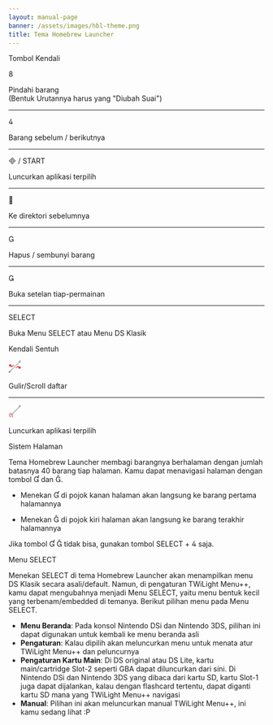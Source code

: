 ```yaml
---
layout: manual-page
banner: /assets/images/hbl-theme.png
title: Tema Homebrew Launcher
---
```


<div class="section-title">Tombol Kendali</div>
<div class="section-body">
    <div class="button-action-group">
        <p class="button-action button">&#xE079;</p>
        <p class="button-action-text">Pindahi barang<br>(Bentuk Urutannya harus yang "Diubah Suai")</p>
    </div>
    <hr>
    <div class="button-action-group">
        <p class="button-action button">&#xE07E;</p>
        <p class="button-action-text">Barang sebelum / berikutnya</p>
    </div>
    <hr>
    <div class="button-action-group">
        <p class="button-action"><span class="button">&#xE000; /</span> START</p>
        <p class="button-action-text">Luncurkan aplikasi terpilih</p>
    </div>
    <hr>
    <div class="button-action-group">
        <p class="button-action button">&#xE001;</p>
        <p class="button-action-text">Ke direktori sebelumnya</p>
    </div>
    <hr>
    <div class="button-action-group">
        <p class="button-action button">&#xE002;</p>
        <p class="button-action-text">Hapus / sembunyi barang</p>
    </div>
    <hr>
    <div class="button-action-group">
        <p class="button-action button">&#xE003;</p>
        <p class="button-action-text">Buka setelan tiap-permainan</p>
    </div>
    <hr>
    <div class="button-action-group">
        <p class="button-action">SELECT</p>
        <p class="button-action-text">Buka Menu SELECT atau Menu DS Klasik</p>
    </div>
</div>

<div class="section-title">Kendali Sentuh</div>
<div class="section-body">
    <div class="button-action-group">
        <p class="button-action"><img src="/assets/images/left-right.png"></p>
        <p class="button-action-text">Gulir/Scroll daftar</p>
    </div>
    <hr>
    <div class="button-action-group">
        <p class="button-action"><img src="/assets/images/tap.png"></p>
        <p class="button-action-text">Luncurkan aplikasi terpilih</p>
    </div>
    <!-- <hr>
    <div>
        <p>
            If the Sort Method is set to "Custom", you can drag the icon up to move it.
        </p>
    </div> -->
</div>

<div class="section-title">Sistem Halaman</div>
<div class="section-body">
    <p>
        Tema Homebrew Launcher membagi barangnya berhalaman dengan jumlah batasnya 40 barang tiap halaman. Kamu dapat menavigasi halaman dengan tombol &#xE004; dan &#xE005;.
    </p>
    <ul>
        <li><p>Menekan &#xE004; di pojok kanan halaman akan langsung ke barang pertama halamannya</p></li>
        <li><p>Menekan &#xE005; di pojok kiri halaman akan langsung ke barang terakhir halamannya</p></li>
    </ul>
    <p>
        Jika tombol &#xE004; &#xE005; tidak bisa, gunakan tombol SELECT + &#xE07E; saja.
    </p>
</div>

<div class="section-title">Menu SELECT</div>
<div class="section-body">
    <p>
        Menekan SELECT di tema Homebrew Launcher akan menampilkan menu DS Klasik secara asali/default. Namun, di pengaturan TWiLight Menu++, kamu dapat mengubahnya menjadi Menu SELECT, yaitu menu bentuk kecil yang terbenam/embedded di temanya. Berikut pilihan menu pada Menu SELECT.
    </p>
    <ul>
        <li><strong>Menu Beranda</strong>: Pada konsol Nintendo DSi dan Nintendo 3DS, pilihan ini dapat digunakan untuk kembali ke menu beranda asli</li>
        <li><strong>Pengaturan</strong>: Kalau dipilih akan meluncurkan menu untuk menata atur TWiLight Menu++ dan peluncurnya</li>
        <li><strong>Pengaturan Kartu Main</strong>: Di DS original atau DS Lite, kartu main/cartridge Slot-2 seperti GBA dapat diluncurkan dari sini. Di Nintendo DSi dan Nintendo 3DS yang dibaca dari kartu SD, kartu Slot-1 juga dapat dijalankan, kalau dengan flashcard tertentu, dapat diganti kartu SD mana yang TWiLight Menu++ navigasi</li>
        <li><strong>Manual</strong>: Pilihan ini akan meluncurkan manual TWiLight Menu++, ini kamu sedang lihat :P</li>
    </ul>
</div>
